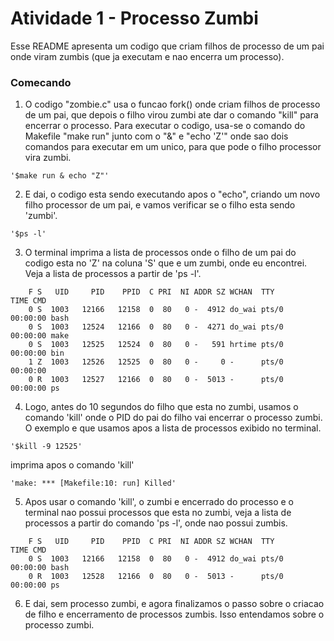 # Atividade 1 - Processo Zumbi

Esse README apresenta um codigo que criam filhos de processo de um pai onde viram zumbis (que ja executam e nao encerra um processo).

### Comecando

1. O codigo "zombie.c" usa o funcao fork() onde criam filhos de processo de um pai, que depois o filho virou zumbi ate dar o comando "kill" para encerrar o processo. Para executar o codigo, usa-se o comando do Makefile "make run" junto com o "&" e "echo 'Z'" onde sao dois comandos para executar em um unico, para que pode o filho processor vira zumbi.
```
'$make run & echo "Z"'
```
2. E dai, o codigo esta sendo executando apos o "echo", criando um novo filho processor de um pai, e vamos verificar se o filho esta sendo 'zumbi'.
```
'$ps -l'
```
3. O terminal imprima a lista de processos onde o filho de um pai do codigo esta no 'Z' na coluna 'S' que e um zumbi, onde eu encontrei. Veja a lista de processos a partir de 'ps -l'.
```
	F S   UID     PID    PPID  C PRI  NI ADDR SZ WCHAN  TTY          TIME CMD
	0 S  1003   12166   12158  0  80   0 -  4912 do_wai pts/0    00:00:00 bash
	0 S  1003   12524   12166  0  80   0 -  4271 do_wai pts/0    00:00:00 make
	0 S  1003   12525   12524  0  80   0 -   591 hrtime pts/0    00:00:00 bin
	1 Z  1003   12526   12525  0  80   0 -     0 -      pts/0    00:00:00 
	0 R  1003   12527   12166  0  80   0 -  5013 -      pts/0    00:00:00 ps
```
4. Logo, antes do 10 segundos do filho que esta no zumbi, usamos o comando 'kill' onde o PID do pai do filho vai encerrar o processo zumbi. O exemplo e que usamos apos a lista de processos exibido no terminal.
```
'$kill -9 12525'
```
imprima apos o comando 'kill'
```
'make: *** [Makefile:10: run] Killed'
```
5. Apos usar o comando 'kill', o zumbi e encerrado do processo e o terminal nao possui processos que esta no zumbi, veja a lista de processos a partir do comando 'ps -l', onde nao possui zumbis.
```
	F S   UID     PID    PPID  C PRI  NI ADDR SZ WCHAN  TTY          TIME CMD
	0 S  1003   12166   12158  0  80   0 -  4912 do_wai pts/0    00:00:00 bash
	0 R  1003   12528   12166  0  80   0 -  5013 -      pts/0    00:00:00 ps
```
6. E dai, sem processo zumbi, e agora finalizamos o passo sobre o criacao de filho e encerramento de processos zumbis. Isso entendamos sobre o processo zumbi.

